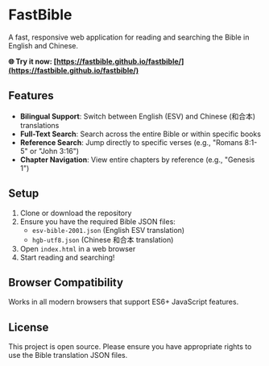 # FastBible

A fast, responsive web application for reading and searching the Bible in English and Chinese.

**🌐 Try it now: [https://fastbible.github.io/fastbible/](https://fastbible.github.io/fastbible/)**

## Features

- **Bilingual Support**: Switch between English (ESV) and Chinese (和合本) translations
- **Full-Text Search**: Search across the entire Bible or within specific books
- **Reference Search**: Jump directly to specific verses (e.g., "Romans 8:1-5" or "John 3:16")
- **Chapter Navigation**: View entire chapters by reference (e.g., "Genesis 1")

## Setup

1. Clone or download the repository
2. Ensure you have the required Bible JSON files:
   - `esv-bible-2001.json` (English ESV translation)
   - `hgb-utf8.json` (Chinese 和合本 translation)
3. Open `index.html` in a web browser
4. Start reading and searching!

## Browser Compatibility

Works in all modern browsers that support ES6+ JavaScript features.

## License

This project is open source. Please ensure you have appropriate rights to use the Bible translation JSON files.
